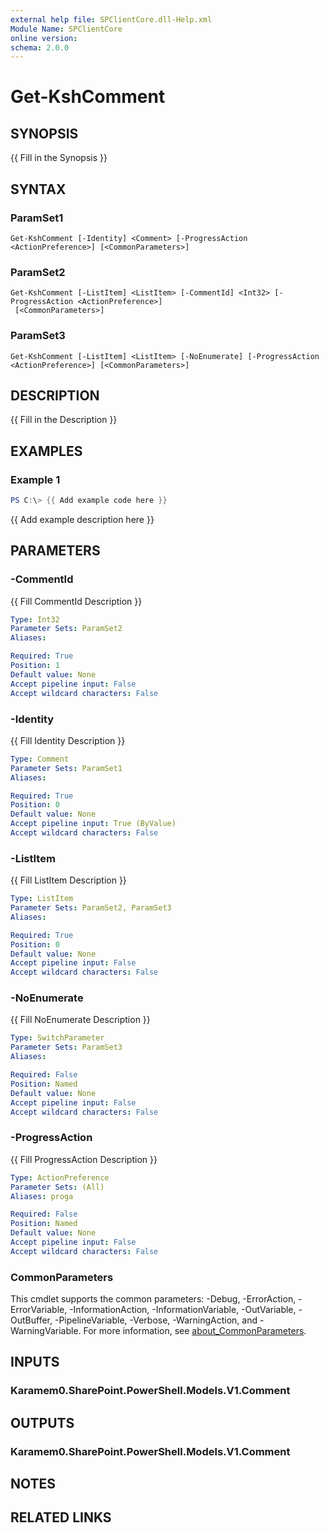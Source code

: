 ```yaml
---
external help file: SPClientCore.dll-Help.xml
Module Name: SPClientCore
online version:
schema: 2.0.0
---
```


# Get-KshComment

## SYNOPSIS
{{ Fill in the Synopsis }}

## SYNTAX

### ParamSet1
```
Get-KshComment [-Identity] <Comment> [-ProgressAction <ActionPreference>] [<CommonParameters>]
```

### ParamSet2
```
Get-KshComment [-ListItem] <ListItem> [-CommentId] <Int32> [-ProgressAction <ActionPreference>]
 [<CommonParameters>]
```

### ParamSet3
```
Get-KshComment [-ListItem] <ListItem> [-NoEnumerate] [-ProgressAction <ActionPreference>] [<CommonParameters>]
```

## DESCRIPTION
{{ Fill in the Description }}

## EXAMPLES

### Example 1
```powershell
PS C:\> {{ Add example code here }}
```

{{ Add example description here }}

## PARAMETERS

### -CommentId
{{ Fill CommentId Description }}

```yaml
Type: Int32
Parameter Sets: ParamSet2
Aliases:

Required: True
Position: 1
Default value: None
Accept pipeline input: False
Accept wildcard characters: False
```

### -Identity
{{ Fill Identity Description }}

```yaml
Type: Comment
Parameter Sets: ParamSet1
Aliases:

Required: True
Position: 0
Default value: None
Accept pipeline input: True (ByValue)
Accept wildcard characters: False
```

### -ListItem
{{ Fill ListItem Description }}

```yaml
Type: ListItem
Parameter Sets: ParamSet2, ParamSet3
Aliases:

Required: True
Position: 0
Default value: None
Accept pipeline input: False
Accept wildcard characters: False
```

### -NoEnumerate
{{ Fill NoEnumerate Description }}

```yaml
Type: SwitchParameter
Parameter Sets: ParamSet3
Aliases:

Required: False
Position: Named
Default value: None
Accept pipeline input: False
Accept wildcard characters: False
```

### -ProgressAction
{{ Fill ProgressAction Description }}

```yaml
Type: ActionPreference
Parameter Sets: (All)
Aliases: proga

Required: False
Position: Named
Default value: None
Accept pipeline input: False
Accept wildcard characters: False
```

### CommonParameters
This cmdlet supports the common parameters: -Debug, -ErrorAction, -ErrorVariable, -InformationAction, -InformationVariable, -OutVariable, -OutBuffer, -PipelineVariable, -Verbose, -WarningAction, and -WarningVariable. For more information, see [about_CommonParameters](http://go.microsoft.com/fwlink/?LinkID=113216).

## INPUTS

### Karamem0.SharePoint.PowerShell.Models.V1.Comment
## OUTPUTS

### Karamem0.SharePoint.PowerShell.Models.V1.Comment
## NOTES

## RELATED LINKS

